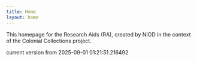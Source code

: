 ```yaml
---
title: Home
layout: home
---
```


This homepage for the Research Aids (RA), created by NIOD in the context of the Colonial Collections project. 


current version from 2025-09-01 01:21:51.216492